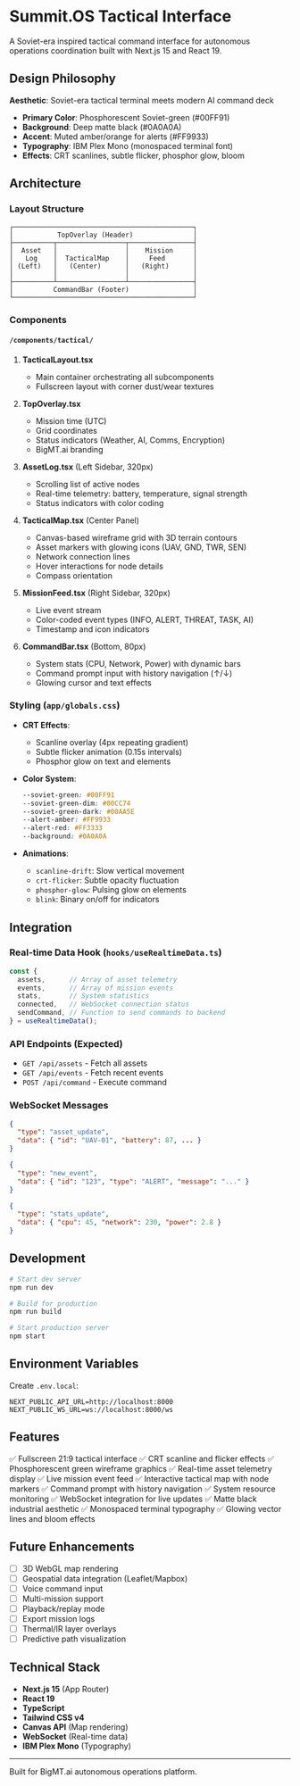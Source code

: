 # Summit.OS Tactical Interface

A Soviet-era inspired tactical command interface for autonomous operations coordination built with Next.js 15 and React 19.

## Design Philosophy

**Aesthetic**: Soviet-era tactical terminal meets modern AI command deck
- **Primary Color**: Phosphorescent Soviet-green (#00FF91)
- **Background**: Deep matte black (#0A0A0A)
- **Accent**: Muted amber/orange for alerts (#FF9933)
- **Typography**: IBM Plex Mono (monospaced terminal font)
- **Effects**: CRT scanlines, subtle flicker, phosphor glow, bloom

## Architecture

### Layout Structure
```
┌─────────────────────────────────────────────┐
│           TopOverlay (Header)               │
├──────────┬─────────────────┬────────────────┤
│  Asset   │                 │    Mission     │
│   Log    │  TacticalMap    │     Feed       │
│ (Left)   │   (Center)      │   (Right)      │
│          │                 │                │
├──────────┴─────────────────┴────────────────┤
│          CommandBar (Footer)                │
└─────────────────────────────────────────────┘
```

### Components

#### `/components/tactical/`

1. **TacticalLayout.tsx**
   - Main container orchestrating all subcomponents
   - Fullscreen layout with corner dust/wear textures

2. **TopOverlay.tsx**
   - Mission time (UTC)
   - Grid coordinates
   - Status indicators (Weather, AI, Comms, Encryption)
   - BigMT.ai branding

3. **AssetLog.tsx** (Left Sidebar, 320px)
   - Scrolling list of active nodes
   - Real-time telemetry: battery, temperature, signal strength
   - Status indicators with color coding

4. **TacticalMap.tsx** (Center Panel)
   - Canvas-based wireframe grid with 3D terrain contours
   - Asset markers with glowing icons (UAV, GND, TWR, SEN)
   - Network connection lines
   - Hover interactions for node details
   - Compass orientation

5. **MissionFeed.tsx** (Right Sidebar, 320px)
   - Live event stream
   - Color-coded event types (INFO, ALERT, THREAT, TASK, AI)
   - Timestamp and icon indicators

6. **CommandBar.tsx** (Bottom, 80px)
   - System stats (CPU, Network, Power) with dynamic bars
   - Command prompt input with history navigation (↑/↓)
   - Glowing cursor and text effects

### Styling (`app/globals.css`)

- **CRT Effects**:
  - Scanline overlay (4px repeating gradient)
  - Subtle flicker animation (0.15s intervals)
  - Phosphor glow on text and elements

- **Color System**:
  ```css
  --soviet-green: #00FF91
  --soviet-green-dim: #00CC74
  --soviet-green-dark: #00AA5E
  --alert-amber: #FF9933
  --alert-red: #FF3333
  --background: #0A0A0A
  ```

- **Animations**:
  - `scanline-drift`: Slow vertical movement
  - `crt-flicker`: Subtle opacity fluctuation
  - `phosphor-glow`: Pulsing glow on elements
  - `blink`: Binary on/off for indicators

## Integration

### Real-time Data Hook (`hooks/useRealtimeData.ts`)

```typescript
const {
  assets,      // Array of asset telemetry
  events,      // Array of mission events
  stats,       // System statistics
  connected,   // WebSocket connection status
  sendCommand, // Function to send commands to backend
} = useRealtimeData();
```

### API Endpoints (Expected)

- `GET /api/assets` - Fetch all assets
- `GET /api/events` - Fetch recent events
- `POST /api/command` - Execute command

### WebSocket Messages

```json
{
  "type": "asset_update",
  "data": { "id": "UAV-01", "battery": 87, ... }
}

{
  "type": "new_event",
  "data": { "id": "123", "type": "ALERT", "message": "..." }
}

{
  "type": "stats_update",
  "data": { "cpu": 45, "network": 230, "power": 2.8 }
}
```

## Development

```bash
# Start dev server
npm run dev

# Build for production
npm run build

# Start production server
npm start
```

## Environment Variables

Create `.env.local`:

```env
NEXT_PUBLIC_API_URL=http://localhost:8000
NEXT_PUBLIC_WS_URL=ws://localhost:8000/ws
```

## Features

✅ Fullscreen 21:9 tactical interface
✅ CRT scanline and flicker effects
✅ Phosphorescent green wireframe graphics
✅ Real-time asset telemetry display
✅ Live mission event feed
✅ Interactive tactical map with node markers
✅ Command prompt with history navigation
✅ System resource monitoring
✅ WebSocket integration for live updates
✅ Matte black industrial aesthetic
✅ Monospaced terminal typography
✅ Glowing vector lines and bloom effects

## Future Enhancements

- [ ] 3D WebGL map rendering
- [ ] Geospatial data integration (Leaflet/Mapbox)
- [ ] Voice command input
- [ ] Multi-mission support
- [ ] Playback/replay mode
- [ ] Export mission logs
- [ ] Thermal/IR layer overlays
- [ ] Predictive path visualization

## Technical Stack

- **Next.js 15** (App Router)
- **React 19**
- **TypeScript**
- **Tailwind CSS v4**
- **Canvas API** (Map rendering)
- **WebSocket** (Real-time data)
- **IBM Plex Mono** (Typography)

---

Built for BigMT.ai autonomous operations platform.
